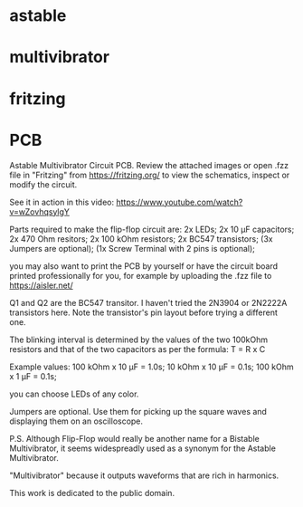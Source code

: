# astable
# multivibrator
# fritzing 
# PCB


Astable Multivibrator Circuit PCB.
Review the attached images or 
open .fzz file in "Fritzing" from https://fritzing.org/ to view the schematics, inspect or modify the circuit.

See it in action in this video: https://www.youtube.com/watch?v=wZovhqsylgY

Parts required to make the flip-flop circuit are:
 2x LEDs;
 2x 10 μF capacitors;
 2x 470 Ohm resitors;
 2x 100 kOhm resistors;
 2x BC547 transistors;
 (3x Jumpers are optional);
 (1x Screw Terminal with 2 pins is optional);

you may also want to print the PCB by yourself or have the circuit board printed professionally for you, 
for example by uploading the .fzz file to https://aisler.net/


Q1 and Q2 are the BC547 transitor.
I haven't tried the 2N3904 or 2N2222A transistors here. 
Note the transistor's pin layout before trying a different one.


The blinking interval is determined by the values of the two 100kOhm resistors and that of the two capacitors as per the formula: T = R x C


Example values:
100 kOhm x 10 μF = 1.0s;
 10 kOhm x 10 μF = 0.1s;
100 kOhm x  1 μF = 0.1s;

you can choose LEDs of any color.

Jumpers are optional. Use them for picking up the square waves and displaying them on an oscilloscope.

P.S.
Although Flip-Flop would really be another name for a Bistable Multivibrator, it seems widespreadly used as a synonym for the Astable Multivibrator.

"Multivibrator" because it outputs waveforms that are rich in harmonics.


This work is dedicated to the public domain. 




